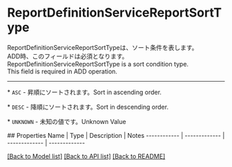 # ReportDefinitionServiceReportSortType

<div lang=\"ja\">ReportDefinitionServiceReportSortTypeは、ソート条件を表します。<br> ADD時、このフィールドは必須となります。</div> <div lang=\"en\">ReportDefinitionServiceReportSortType is a sort condition type.<br> This field is required in ADD operation.</div> <hr> <p>* <code>ASC</code> - <span lang=\"ja\">昇順にソートされます。</span><span lang=\"en\">Sort in ascending order.</span></p> <p>* <code>DESC</code> - <span lang=\"ja\">降順にソートされます。</span><span lang=\"en\">Sort in descending order.</span></p> <p>* <code>UNKNOWN</code> - <span lang=\"ja\">未知の値です。</span><span lang=\"en\">Unknown Value</span></p> 
## Properties
Name | Type | Description | Notes
------------ | ------------- | ------------- | -------------

[[Back to Model list]](../README.md#documentation-for-models) [[Back to API list]](../README.md#documentation-for-api-endpoints) [[Back to README]](../README.md)


